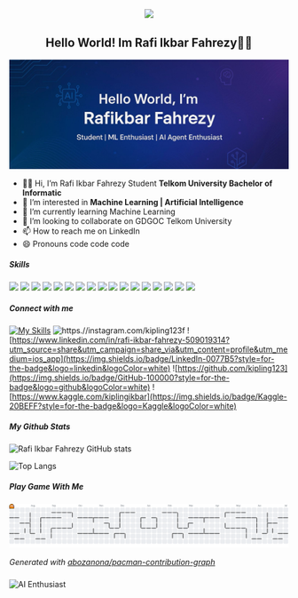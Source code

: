 <div align="center">
  <img height="150" src="https://media.giphy.com/media/M9gbBd9nbDrOTu1Mqx/giphy.gif"  />
</div>


###

<h2 align="center">Hello World! Im Rafi Ikbar Fahrezy👋🏼</h1>





![Rafi Ikbar Fahrezy](img/ailagi1.jpg)

- 🧑‍🎓 Hi, I’m Rafi Ikbar Fahrezy Student **Telkom University Bachelor of Informatic**
- 👀 I’m interested in **Machine Learning | Artificial Intelligence**
- 🌱 I’m currently learning Machine Learning
- 💞️ I’m looking to collaborate on GDGOC Telkom University
- 📫 How to reach me on LinkedIn 
- 😄 Pronouns code code code

<!---
kipling123/kipling123 is a ✨ special ✨ repository because its `README.md` (this file) appears on your GitHub profile.
You can click the Preview link to take a look at your changes.
--->


##### Skills
<img src= "https://img.shields.io/badge/ChatGPT-74aa9c?style=for-the-badge&logo=openai&logoColor=white"  />
<img src= "https://img.shields.io/badge/github%20copilot-000000?style=for-the-badge&logo=githubcopilot&logoColor=white"  />
<img src=  "https://img.shields.io/badge/Google%20Gemini-8E75B2?style=for-the-badge&logo=googlegemini&logoColor=white" />
<img src=  "https://img.shields.io/badge/Keras-FF0000?style=for-the-badge&logo=keras&logoColor=white" />
<img src=  "https://img.shields.io/badge/PyTorch-EE4C2C?style=for-the-badge&logo=pytorch&logoColor=white" />
<img src=  "https://img.shields.io/badge/TensorFlow-FF6F00?style=for-the-badge&logo=tensorflow&logoColor=white" />
<img src=  "https://img.shields.io/badge/Kaggle-20BEFF?style=for-the-badge&logo=Kaggle&logoColor=white" />
<img src=  "https://img.shields.io/badge/MySQL-005C84?style=for-the-badge&logo=mysql&logoColor=white" />
<img src=  "https://img.shields.io/badge/conda-342B029.svg?&style=for-the-badge&logo=anaconda&logoColor=white" />
<img src=  "https://img.shields.io/badge/Flask-000000?style=for-the-badge&logo=flask&logoColor=white" />
<img src=  "https://img.shields.io/badge/npm-CB3837?style=for-the-badge&logo=npm&logoColor=white" />
<img src=  "https://img.shields.io/badge/R-276DC3?style=for-the-badge&logo=r&logoColor=white" />
<img src=  "https://img.shields.io/badge/React-20232A?style=for-the-badge&logo=react&logoColor=61DAFB" />
<img src=  "https://img.shields.io/badge/Go-00ADD8?style=for-the-badge&logo=go&logoColor=white" />
<img src=  "https://img.shields.io/badge/Pandas-2C2D72?style=for-the-badge&logo=pandas&logoColor=white" />
<img src=  "https://img.shields.io/badge/Python-FFD43B?style=for-the-badge&logo=python&logoColor=blue" />
<img src=  "https://img.shields.io/badge/TensorFlow-FF6F00?style=for-the-badge&logo=TensorFlow&logoColor=white" />



##### Connect with me
[![My Skills](https://skillicons.dev/icons?i=instagram,linkedin,github,kaggle=light)](https://skillicons.dev)
![https.//instagram.com/kipling123f](https://img.shields.io/badge/Instagram-E4405F?style=for-the-badge&logo=instagram&logoColor=white)
![https://www.linkedin.com/in/rafi-ikbar-fahrezy-509019314?utm_source=share&utm_campaign=share_via&utm_content=profile&utm_medium=ios_app](https://img.shields.io/badge/LinkedIn-0077B5?style=for-the-badge&logo=linkedin&logoColor=white)
![https://github.com/kipling123](https://img.shields.io/badge/GitHub-100000?style=for-the-badge&logo=github&logoColor=white)
![https://www.kaggle.com/kiplingikbar](https://img.shields.io/badge/Kaggle-20BEFF?style=for-the-badge&logo=Kaggle&logoColor=white)

##### My Github Stats
![Rafi Ikbar Fahrezy GitHub stats](https://github-readme-stats.vercel.app/api?username=kipling123&show_icons=true&theme=radical)

![Top Langs](https://github-readme-stats.vercel.app/api/top-langs/?username=kipling123&layout=donut-vertical)


##### Play Game With Me

<picture>
  <source media="(prefers-color-scheme: dark)" srcset="https://raw.githubusercontent.com/kipling123/kipling123/output/pacman-contribution-graph-dark.svg">
  <source media="(prefers-color-scheme: light)" srcset="https://raw.githubusercontent.com/kipling123/kipling123/output/pacman-contribution-graph.svg">
  <img alt="Pac-Man contribution graph" src="https://raw.githubusercontent.com/kipling123/kipling123/output/pacman-contribution-graph.svg">
</picture>

_Generated with [abozanona/pacman-contribution-graph](https://abozanona.github.io/pacman-contribution-graph/)_

###

![AI Enthusiast](https://i.pinimg.com/736x/46/cd/dc/46cddcc1614a3a6501eb9853fec92555.jpg)
